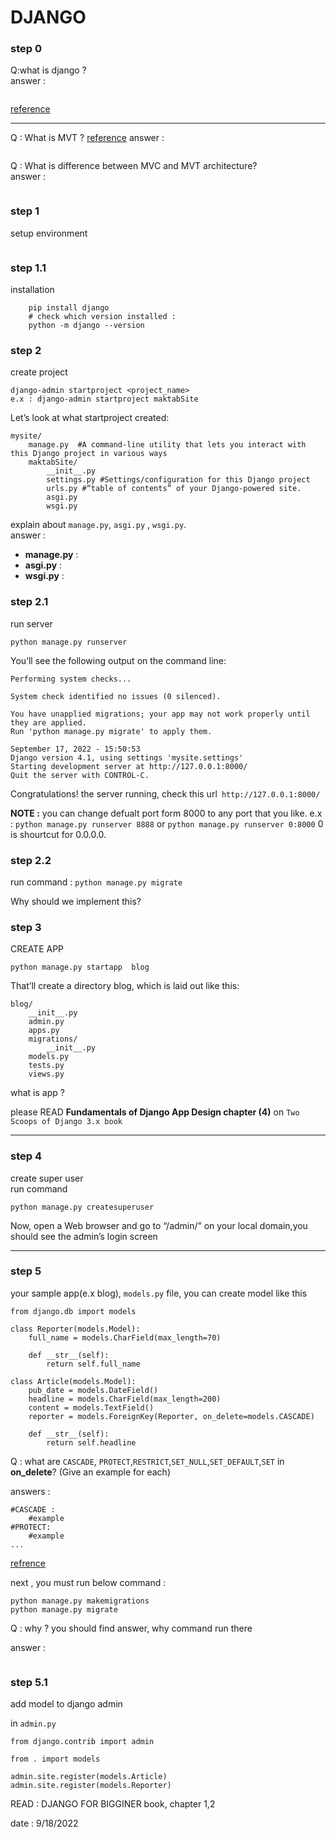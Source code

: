 # DJANGO

### step 0 

Q:what is django ? \
answer : 
```
```
[reference](https://www.djangoproject.com/)

-----


Q : What is MVT ? [reference](https://www.geeksforgeeks.org/django-project-mvt-structure/)
answer : 
```
```

Q : What is difference between MVC and MVT architecture?\
 answer : 
```
```
### step 1
setup environment
```
```
### step 1.1 
installation 

```
    pip install django
    # check which version installed :
    python -m django --version
```

### step 2

create project 
```
django-admin startproject <project_name>
e.x : django-admin startproject maktabSite
```
Let’s look at what startproject created:

```
mysite/
    manage.py  #A command-line utility that lets you interact with this Django project in various ways
    maktabSite/
        __init__.py
        settings.py #Settings/configuration for this Django project
        urls.py #“table of contents” of your Django-powered site.
        asgi.py
        wsgi.py
```

explain about `manage.py`, `asgi.py` , `wsgi.py`.\
answer : 
- **manage.py** : 
-  **asgi.py** : 
-  **wsgi.py** : 


### step 2.1
run server 
```
python manage.py runserver
```
You’ll see the following output on the command line:

```
Performing system checks...

System check identified no issues (0 silenced).

You have unapplied migrations; your app may not work properly until they are applied.
Run 'python manage.py migrate' to apply them.

September 17, 2022 - 15:50:53
Django version 4.1, using settings 'mysite.settings'
Starting development server at http://127.0.0.1:8000/
Quit the server with CONTROL-C.
```

Congratulations! the server running, check this url` http://127.0.0.1:8000/`

**NOTE :** you can change defualt port form 8000 to any port that you like. e.x : `python manage.py runserver 8888` or `python manage.py runserver 0:8000`
0 is shourtcut for 0.0.0.0.

### step 2.2
run  command : `python manage.py migrate`

Why should we implement this?

### step 3
CREATE APP 
```
python manage.py startapp  blog 
```
That’ll create a directory blog, which is laid out like this:

```
blog/
    __init__.py
    admin.py
    apps.py
    migrations/
        __init__.py
    models.py
    tests.py
    views.py

```

what is app ? 

please READ **Fundamentals of Django App Design chapter (4)** on `Two Scoops of Django 3.x book`

---------------

### step 4
create super user \
run command 
```
python manage.py createsuperuser
```

Now, open a Web browser and go to “/admin/” on your local domain,you should see the admin’s login screen

------


### step 5
your sample app(e.x blog), `models.py` file, you can create model like this 


```
from django.db import models

class Reporter(models.Model):
    full_name = models.CharField(max_length=70)

    def __str__(self):
        return self.full_name

class Article(models.Model):
    pub_date = models.DateField()
    headline = models.CharField(max_length=200)
    content = models.TextField()
    reporter = models.ForeignKey(Reporter, on_delete=models.CASCADE)

    def __str__(self):
        return self.headline
```

Q : what are `CASCADE`, `PROTECT`,`RESTRICT`,`SET_NULL`,`SET_DEFAULT`,`SET` in  **on_delete**? (Give an example for each)

answers : 
```
#CASCADE :
    #example
#PROTECT:
    #example
...
```


[refrence](https://docs.djangoproject.com/en/4.1/ref/models/fields/#module-django.db.models.fields.related)

next , you must run below command :
```
python manage.py makemigrations
python manage.py migrate
```
Q : why ?
you should find answer, why command run there

answer : 
```
```

### step 5.1
add model to django admin

in `admin.py`

```
from django.contrib import admin

from . import models

admin.site.register(models.Article)
admin.site.register(models.Reporter)
```


READ : DJANGO FOR BIGGINER book,  chapter 1,2


date : 9/18/2022